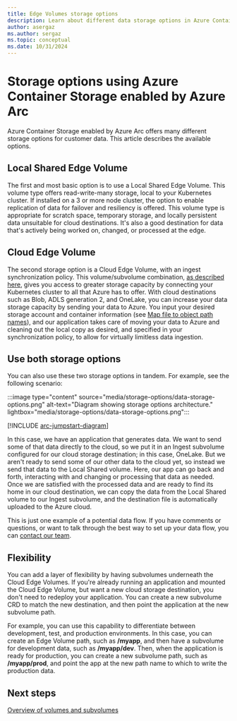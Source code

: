```yaml
---
title: Edge Volumes storage options
description: Learn about different data storage options in Azure Container Storage enabled by Azure Arc.
author: asergaz
ms.author: sergaz
ms.topic: conceptual
ms.date: 10/31/2024
---
```


# Storage options using Azure Container Storage enabled by Azure Arc

Azure Container Storage enabled by Azure Arc offers many different storage options for customer data. This article describes the available options.

## Local Shared Edge Volume

The first and most basic option is to use a Local Shared Edge Volume. This volume type offers read-write-many storage, local to your Kubernetes cluster. If installed on a 3 or more node cluster, the option to enable replication of data for failover and resiliency is offered. This volume type is appropriate for scratch space, temporary storage, and locally persistent data unsuitable for cloud destinations. It's also a good destination for data that's actively being worked on, changed, or processed at the edge.

## Cloud Edge Volume

The second storage option is a Cloud Edge Volume, with an ingest synchronization policy. This volume/subvolume combination, [as described here](cloud-ingest-edge-volume-configuration.md), gives you access to greater storage capacity by connecting your Kubernetes cluster to all that Azure has to offer. With cloud destinations such as Blob, ADLS generation 2, and OneLake, you can increase your data storage capacity by sending your data to Azure. You input your desired storage account and container information (see [Map file to object path names](map-names.md)), and our application takes care of moving your data to Azure and cleaning out the local copy as desired, and specified in your synchronization policy, to allow for virtually limitless data ingestion.

## Use both storage options

You can also use these two storage options in tandem. For example, see the following scenario:

:::image type="content" source="media/storage-options/data-storage-options.png" alt-text="Diagram showing storage options architecture." lightbox="media/storage-options/data-storage-options.png":::

[!INCLUDE [arc-jumpstart-diagram](~/reusable-content/ce-skilling/azure/includes/arc-jumpstart-diagram.md)]

In this case, we have an application that generates data. We want to send some of that data directly to the cloud, so we put it in an Ingest subvolume configured for our cloud storage destination; in this case, OneLake. But we aren't ready to send some of our other data to the cloud yet, so instead we send that data to the Local Shared volume. Here, our app can go back and forth, interacting with and changing or processing that data as needed. Once we are satisfied with the processed data and are ready to find its home in our cloud destination, we can copy the data from the Local Shared volume to our Ingest subvolume, and the destination file is automatically uploaded to the Azure cloud.

This is just one example of a potential data flow. If you have comments or questions, or want to talk through the best way to set up your data flow, you can [contact our team](mailto:Edge-Cache-PM@microsoft.com).

## Flexibility

You can add a layer of flexibility by having subvolumes underneath the Cloud Edge Volumes. If you're already running an application and mounted the Cloud Edge Volume, but want a new cloud storage destination, you don't need to redeploy your application. You can create a new subvolume CRD to match the new destination, and then point the application at the new subvolume path.

For example, you can use this capability to differentiate between development, test, and production environments. In this case, you can create an Edge Volume path, such as **/myapp**, and then have a subvolume for development data, such as **/myapp/dev**. Then, when the application is ready for production, you can create a new subvolume path, such as **/myapp/prod**, and point the app at the new path name to which to write the production data.

## Next steps

[Overview of volumes and subvolumes](volumes-subvolumes.md)
